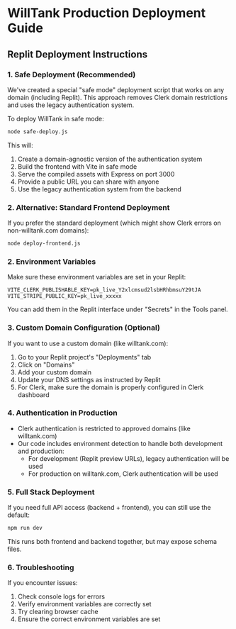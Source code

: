 # WillTank Production Deployment Guide

## Replit Deployment Instructions

### 1. Safe Deployment (Recommended)

We've created a special "safe mode" deployment script that works on any domain (including Replit). This approach removes Clerk domain restrictions and uses the legacy authentication system.

To deploy WillTank in safe mode:

```bash
node safe-deploy.js
```

This will:
1. Create a domain-agnostic version of the authentication system
2. Build the frontend with Vite in safe mode
3. Serve the compiled assets with Express on port 3000
4. Provide a public URL you can share with anyone
5. Use the legacy authentication system from the backend

### 2. Alternative: Standard Frontend Deployment

If you prefer the standard deployment (which might show Clerk errors on non-willtank.com domains):

```bash
node deploy-frontend.js
```

### 2. Environment Variables

Make sure these environment variables are set in your Replit:

```
VITE_CLERK_PUBLISHABLE_KEY=pk_live_Y2xlcmsud2lsbHRhbmsuY29tJA
VITE_STRIPE_PUBLIC_KEY=pk_live_xxxxx
```

You can add them in the Replit interface under "Secrets" in the Tools panel.

### 3. Custom Domain Configuration (Optional)

If you want to use a custom domain (like willtank.com):

1. Go to your Replit project's "Deployments" tab
2. Click on "Domains" 
3. Add your custom domain
4. Update your DNS settings as instructed by Replit
5. For Clerk, make sure the domain is properly configured in Clerk dashboard

### 4. Authentication in Production

- Clerk authentication is restricted to approved domains (like willtank.com)
- Our code includes environment detection to handle both development and production:
  - For development (Replit preview URLs), legacy authentication will be used
  - For production on willtank.com, Clerk authentication will be used

### 5. Full Stack Deployment

If you need full API access (backend + frontend), you can still use the default:

```bash
npm run dev
```

This runs both frontend and backend together, but may expose schema files.

### 6. Troubleshooting

If you encounter issues:

1. Check console logs for errors
2. Verify environment variables are correctly set
3. Try clearing browser cache
4. Ensure the correct environment variables are set